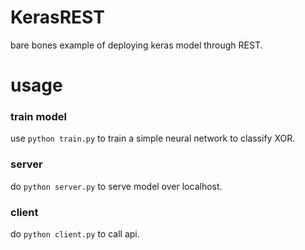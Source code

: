 # KerasREST
bare bones example of deploying keras model through REST.

# usage
### train model
use `python train.py` to train a simple neural network to classify XOR.

### server
do `python server.py` to serve model over localhost.

### client
do `python client.py` to call api.